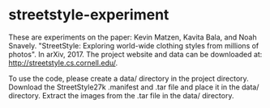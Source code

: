 # streetstyle-experiment
These are experiments on the paper: Kevin Matzen, Kavita Bala, and Noah Snavely. "StreetStyle: Exploring world-wide clothing styles from millions of photos". In arXiv, 2017.
The project website and data can be downloaded at: http://streetstyle.cs.cornell.edu/.

To use the code, please create a data/ directory in the project directory. Download the StreetStyle27k .manifest and .tar file and place it in the data/ directory. Extract the images from the .tar file in the data/ directory. 
